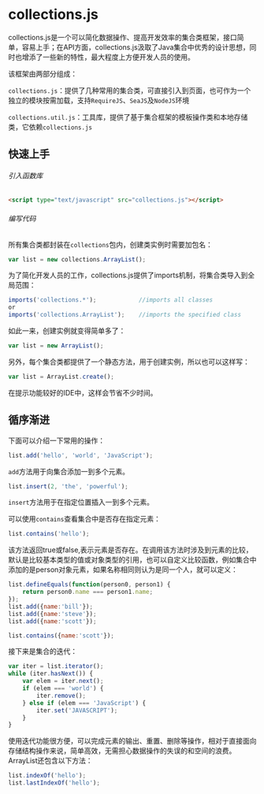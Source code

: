 # collections.js

collections.js是一个可以简化数据操作、提高开发效率的集合类框架，接口简单，容易上手；在API方面，collections.js汲取了Java集合中优秀的设计思想，同时也增添了一些新的特性，最大程度上方便开发人员的使用。

该框架由两部分组成：

`collections.js`：提供了几种常用的集合类，可直接引入到页面，也可作为一个独立的模块按需加载，支持`RequireJS`、`SeaJS`及`NodeJS`环境

`collections.util.js`：工具库，提供了基于集合框架的模板操作类和本地存储类，它依赖`collections.js`

## 快速上手
###### 引入函数库

```html
<script type="text/javascript" src="collections.js"></script>
```
###### 编写代码
所有集合类都封装在`collections`包内，创建类实例时需要加包名：

```javascript
var list = new collections.ArrayList();
```
为了简化开发人员的工作，collections.js提供了imports机制，将集合类导入到全局范围：

```javascript
imports('collections.*');            //imports all classes
or
imports('collections.ArrayList');    //imports the specified class
```
如此一来，创建实例就变得简单多了：

```javascript	
var list = new ArrayList();
```
另外，每个集合类都提供了一个静态方法，用于创建实例，所以也可以这样写：

```javascript	
var list = ArrayList.create();
```
在提示功能较好的IDE中，这样会节省不少时间。
## 循序渐进
下面可以介绍一下常用的操作：

```javascript
list.add('hello', 'world', 'JavaScript');
```
`add`方法用于向集合添加一到多个元素。

```javascript	
list.insert(2, 'the', 'powerful');
```
`insert`方法用于在指定位置插入一到多个元素。

可以使用`contains`查看集合中是否存在指定元素：

```javascript
list.contains('hello');
```
该方法返回true或false,表示元素是否存在。在调用该方法时涉及到元素的比较，默认是比较基本类型的值或对象类型的引用，也可以自定义比较函数，例如集合中添加的是person对象元素，如果名称相同则认为是同一个人，就可以定义：

```javascript
list.defineEquals(function(person0, person1) {
	return person0.name === person1.name;
});
list.add({name:'bill'});
list.add({name:'steve'});
list.add({name:'scott'});

list.contains({name:'scott'});
```
接下来是集合的迭代：

```javascript
var iter = list.iterator();
while (iter.hasNext()) {
	var elem = iter.next();
	if (elem === 'world') {
		iter.remove();
	} else if (elem === 'JavaScript') {
		iter.set('JAVASCRIPT');
	}
}
```
使用迭代功能很方便，可以完成元素的输出、重置、删除等操作，相对于直接面向存储结构操作来说，简单高效，无需担心数据操作的失误的和空间的浪费。
ArrayList还包含以下方法：

```javascript
list.indexOf('hello');
list.lastIndexOf('hello');
```